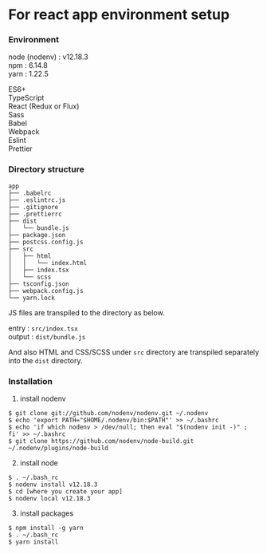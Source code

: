 # For react app environment setup

### Environment
node (nodenv) : v12.18.3  
npm : 6.14.8  
yarn : 1.22.5  

ES6+  
TypeScript  
React (Redux or Flux)  
Sass  
Babel  
Webpack  
Eslint  
Prettier  

### Directory structure

```
app
├── .babelrc
├── .eslintrc.js
├── .gitignore
├── .prettierrc
├── dist
│   └── bundle.js
├── package.json
├── postcss.config.js
├── src
│   ├── html
│   │   └── index.html
│   ├── index.tsx
│   └── scss
├── tsconfig.json
├── webpack.config.js
└── yarn.lock
```

JS files are transpiled to the directory as below.

entry : `src/index.tsx`  
output : `dist/bundle.js`  

And also HTML and CSS/SCSS under `src` directory are transpiled separately
into the `dist` directory.


### Installation

1. install nodenv
```
$ git clone git://github.com/nodenv/nodenv.git ~/.nodenv
$ echo 'export PATH="$HOME/.nodenv/bin:$PATH"' >> ~/.bashrc
$ echo 'if which nodenv > /dev/null; then eval "$(nodenv init -)" ; fi' >> ~/.bashrc
$ git clone https://github.com/nodenv/node-build.git ~/.nodenv/plugins/node-build
```

2. install node
```
$ . ~/.bash_rc
$ nodenv install v12.18.3
$ cd [where you create your app]
$ nodenv local v12.18.3
```

3. install packages
```
$ npm install -g yarn
$ . ~/.bash_rc
$ yarn install
```
